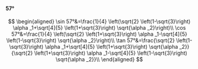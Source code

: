 #### 57°

$$
\begin{aligned}
\sin 57°&=\frac{1}{4} \left(\sqrt{2} \left(1-\sqrt{3}\right) \alpha _1+\sqrt[4]{5} \left(1+\sqrt{3}\right) \sqrt{\alpha _2}\right)\\
\cos 57°&=\frac{1}{4} \left(\sqrt{2} \left(1+\sqrt{3}\right) \alpha _1-\sqrt[4]{5} \left(1-\sqrt{3}\right) \sqrt{\alpha _2}\right)\\
\tan 57°&=\frac{\sqrt{2} \left(1-\sqrt{3}\right) \alpha _1+\sqrt[4]{5} \left(1+\sqrt{3}\right) \sqrt{\alpha _2}}{\sqrt{2} \left(1+\sqrt{3}\right) \alpha _1-\sqrt[4]{5}
\left(1-\sqrt{3}\right) \sqrt{\alpha _2}}\\
\end{aligned}
$$

